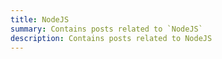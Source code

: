 ```yaml
---
title: NodeJS
summary: Contains posts related to `NodeJS`
description: Contains posts related to NodeJS
---
```

